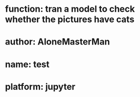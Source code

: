 # function: tran a model to check whether the pictures have cats
# author: AloneMasterMan
# name: test
# platform: jupyter
